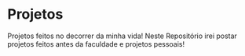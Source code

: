 # Projetos
Projetos feitos no decorrer da minha vida! 
Neste Repositório irei postar projetos feitos antes da faculdade e projetos pessoais!
